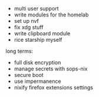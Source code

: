- multi user support
- write modules for the homelab
- set up nvf
- fix xdg stuff
- write clipboard module
- rice starship myself

long terms:
- full disk encryption
- manage secrets with sops-nix
- secure boot
- use impermanence
- nixify firefox extensions settings